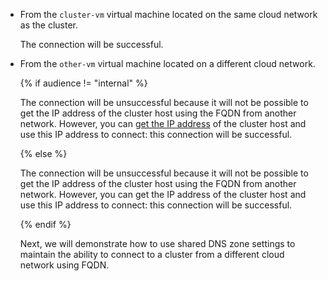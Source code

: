 * From the `cluster-vm` virtual machine located on the same cloud network as the cluster.

    The connection will be successful.

* From the `other-vm` virtual machine located on a different cloud network.

    {% if audience != "internal" %}

    The connection will be unsuccessful because it will not be possible to get the IP address of the cluster host using the FQDN from another network. However, you can [get the IP address](../../../vpc/operations/subnet-used-addresses.md) of the cluster host and use this IP address to connect: this connection will be successful.

    {% else %}
    
    The connection will be unsuccessful because it will not be possible to get the IP address of the cluster host using the FQDN from another network. However, you can get the IP address of the cluster host and use this IP address to connect: this connection will be successful.

    {% endif %}

    Next, we will demonstrate how to use shared DNS zone settings to maintain the ability to connect to a cluster from a different cloud network using FQDN.
